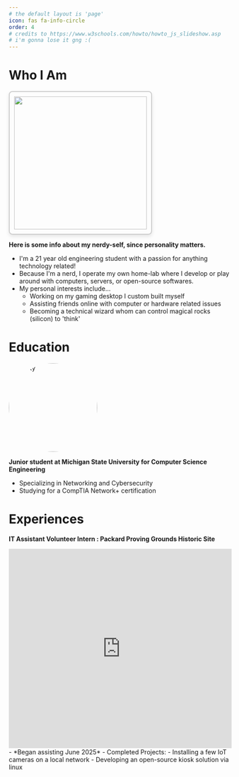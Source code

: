```yaml
---
# the default layout is 'page'
icon: fas fa-info-circle
order: 4
# credits to https://www.w3schools.com/howto/howto_js_slideshow.asp
# i'm gonna lose it gng :(
---
```


# Who I Am
<img src="https://i.imgur.com/EB0Dh7K.gif" style="width:300px; border:2px solid #ccc; padding:10px; border-radius:8px; box-shadow: 0 4px 8px rgba(0,0,0,0.1);">

**Here is some info about my nerdy-self, since personality matters.**
- I'm a 21 year old engineering student with a passion for anything technology related!
- Because I'm a nerd, I operate my own home-lab where I develop or play around with computers, servers, or open-source softwares.
- My personal interests include...
    - Working on my gaming desktop I custom built myself
    - Assisting friends online with computer or hardware related issues
    - Becoming a technical wizard whom can control magical rocks (silicon) to 'think'

# Education
<img src="https://i.imgur.com/zQPDAnd.png" alt="sparty" width="200" style="border-radius: 50%;">

**Junior student at Michigan State University for Computer Science Engineering**
- Specializing in Networking and Cybersecurity
- Studying for a CompTIA Network+ certification

# Experiences
**IT Assistant Volunteer Intern : Packard Proving Grounds Historic Site**
<iframe
  width="100%"
  height="450"
  style="border:0;"
  loading="lazy"
  referrerpolicy="no-referrer-when-downgrade"
  src="https://www.google.com/maps?q=42.662116079998576,-83.03518698731247&z=15&output=embed">
</iframe>
- *Began assisting June 2025*
- Completed Projects:
    - Installing a few IoT cameras on a local network
    - Developing an open-source kiosk solution via linux
